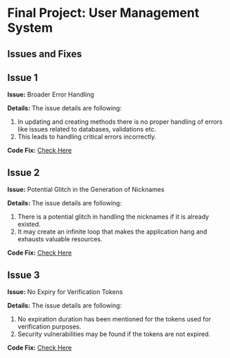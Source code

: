 # Final Project: User Management System 

## Issues and Fixes

## Issue 1

**Issue:** Broader Error Handling

**Details:** The issue details are following:

1.	In updating and creating methods there is no proper handling of errors like issues related to databases, validations etc.
2.	This leads to handling critical errors incorrectly.

**Code Fix:** [Check Here](https://github.com/kaw393939/user_management/commit/79870d5df3a5d1625138e1565f9b69895e1e4e17)

## Issue 2

**Issue:** Potential Glitch in the Generation of Nicknames

**Details:** The issue details are following:

1.	There is a potential glitch in handling the nicknames if it is already existed.
2.	It may create an infinite loop that makes the application hang and exhausts valuable resources.

**Code Fix:** [Check Here](https://github.com/kaw393939/user_management/commit/63b8d12976aa9921cf8d7a36f17536490b16bf5e)

## Issue 3

**Issue:** No Expiry for Verification Tokens

**Details:** The issue details are following:

1.	No expiration duration has been mentioned for the tokens used for verification purposes.
2.	Security vulnerabilities may be found if the tokens are not expired.

**Code Fix:** [Check Here](https://github.com/kaw393939/user_management/commit/d05647a6c27e93137534a59f3e874d4d9930068d)
